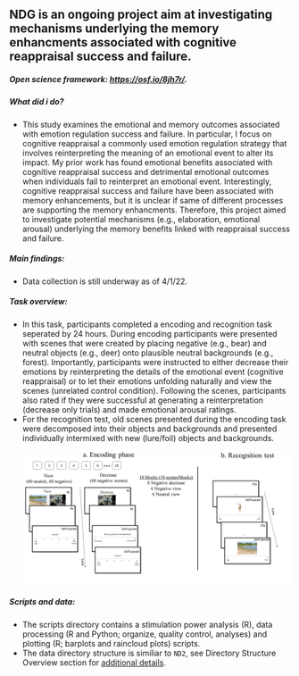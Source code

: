 ## NDG is an ongoing project aim at investigating mechanisms underlying the memory enhancments associated with cognitive reappraisal success and failure.
##### Open science framework: https://osf.io/8jh7r/.

##### What did i do?
* This study examines the emotional and memory outcomes associated with emotion regulation success and failure. In particular, I focus on cognitive reappraisal a commonly used emotion regulation strategy that involves reinterpreting the meaning of an emotional event to alter its impact. My prior work has found emotional benefits associated with cognitive reappraisal success and detrimental emotional outcomes when individuals fail to reinterpret an emotional event. Interestingly, cognitive reappraisal success and failure have been associated with memory enhancements, but it is unclear if same of different processes are supporting the memory enhancments. Therefore, this project aimed to investigate potential mechanisms (e.g., elaboration, emotional arousal) underlying the memory benefits linked with reappraisal success and failure.
##### Main findings:
* Data collection is still underway as of 4/1/22.

##### Task overview:
* In this task, participants completed a encoding and recognition task seperated by 24 hours. During encoding participants were presented with scenes that were created by placing negative (e.g., bear) and neutral objects (e.g., deer) onto plausible neutral backgrounds (e.g., forest). Importantly, participants were instructed to either decrease their emotions by reinterpreting the details of the emotional event (cognitive reappraisal) or to let their emotions unfolding naturally and view the scenes (unrelated control condition). Following the scenes, participants also rated if they were successful at generating a reinterpretation (decrease only trials) and made emotional arousal ratings.
* For the recognition test, old scenes presented during the encoding task were decomposed into their objects and backgrounds and presented individually intermixed with new (lure/foil) objects and backgrounds.    <p align = "center"> <img src="https://github.com/nickwyeh/ndg_emto/blob/main/figures/task_figure.png"  width="800"> </p> 


 ##### Scripts and data:
* The scripts directory contains a stimulation power analysis (R), data processing (R and Python; organize, quality control, analyses) and plotting (R; barplots and raincloud plots) scripts. 
* The data directory structure is similiar to `ND2`, see Directory Structure Overview section for [additional details](https://github.com/nickwyeh/ND2).
 
